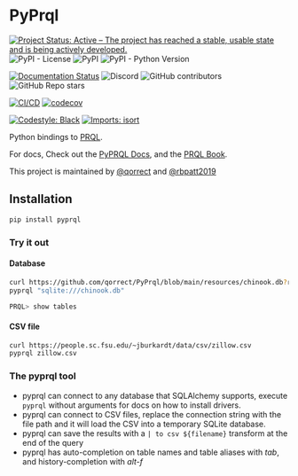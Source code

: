 # PyPrql

[![Project Status: Active – The project has reached a stable, usable state and is being actively developed.](https://www.repostatus.org/badges/latest/active.svg)](https://www.repostatus.org/#active)
![PyPI - License](https://img.shields.io/pypi/l/pyprql)
![PyPI](https://img.shields.io/pypi/v/pyprql)
![PyPI - Python Version](https://img.shields.io/pypi/pyversions/pyprql)

[![Documentation Status](https://readthedocs.org/projects/pyprql/badge/?version=latest)](https://pyprql.readthedocs.io/en/latest/?badge=latest)
![Discord](https://img.shields.io/discord/936728116712316989)
![GitHub contributors](https://img.shields.io/github/contributors/prql/pyprql)
![GitHub Repo stars](https://img.shields.io/github/stars/prql/pyprql)

[![CI/CD](https://github.com/prql/PyPrql/actions/workflows/cicd.yaml/badge.svg?branch=main)](https://github.com/prql/PyPrql/actions/workflows/cicd.yaml)
[![codecov](https://codecov.io/gh/prql/PyPrql/branch/main/graph/badge.svg?token=C6J2UI7FR5)](https://codecov.io/gh/prql/PyPrql)

[![Codestyle: Black](https://img.shields.io/badge/code%20style-black-000000.svg)](https://github.com/psf/black)
[![Imports: isort](https://img.shields.io/badge/%20imports-isort-%231674b1?style=flat&labelColor=ef8336)](https://pycqa.github.io/isort/)

Python bindings to [PRQL][prql].  

For docs, Check out the [PyPRQL Docs](https://pyprql.readthedocs.io/), and the [PRQL Book][prql_docs].

This project is maintained by [@qorrect](https://github.com/qorrect/) and [@rbpatt2019](https://github.com/rbpatt2019)

## Installation

```bash
pip install pyprql
```

### Try it out

#### Database

```bash
curl https://github.com/qorrect/PyPrql/blob/main/resources/chinook.db?raw=true -o chinook.db
pyprql "sqlite:///chinook.db"

PRQL> show tables
```

#### CSV file

```bash
curl https://people.sc.fsu.edu/~jburkardt/data/csv/zillow.csv
pyprql zillow.csv
```

### The pyprql tool

* pyprql can connect to any database that SQLAlchemy supports, execute `pyprql` without arguments for docs on how to install drivers.
* pyprql can connect to CSV files,  replace the connection string with the file path and it will load the CSV into a temporary SQLite database.
* pyprql can save the results with a `| to csv ${filename}` transform at the end of the query
* pyprql has auto-completion on table names and table aliases with _tab_, and history-completion with _alt-f_

[prql]: https://github.com/prql/prql
[prql_docs]: https://prql-lang.org/reference
